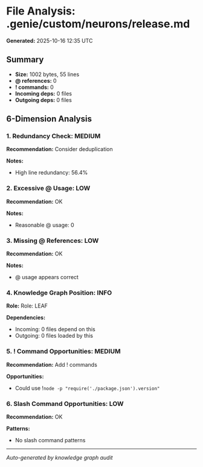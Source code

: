 # File Analysis: .genie/custom/neurons/release.md

**Generated:** 2025-10-16 12:35 UTC

## Summary

- **Size:** 1002 bytes, 55 lines
- **@ references:** 0
- **! commands:** 0
- **Incoming deps:** 0 files
- **Outgoing deps:** 0 files

## 6-Dimension Analysis

### 1. Redundancy Check: MEDIUM

**Recommendation:** Consider deduplication

**Notes:**
- High line redundancy: 56.4%

### 2. Excessive @ Usage: LOW

**Recommendation:** OK

**Notes:**
- Reasonable @ usage: 0

### 3. Missing @ References: LOW

**Recommendation:** OK

**Notes:**
- @ usage appears correct

### 4. Knowledge Graph Position: INFO

**Role:** Role: LEAF

**Dependencies:**
- Incoming: 0 files depend on this
- Outgoing: 0 files loaded by this

### 5. ! Command Opportunities: MEDIUM

**Recommendation:** Add ! commands

**Opportunities:**
- Could use !`node -p "require('./package.json').version"`

### 6. Slash Command Opportunities: LOW

**Recommendation:** OK

**Patterns:**
- No slash command patterns

---

*Auto-generated by knowledge graph audit*
